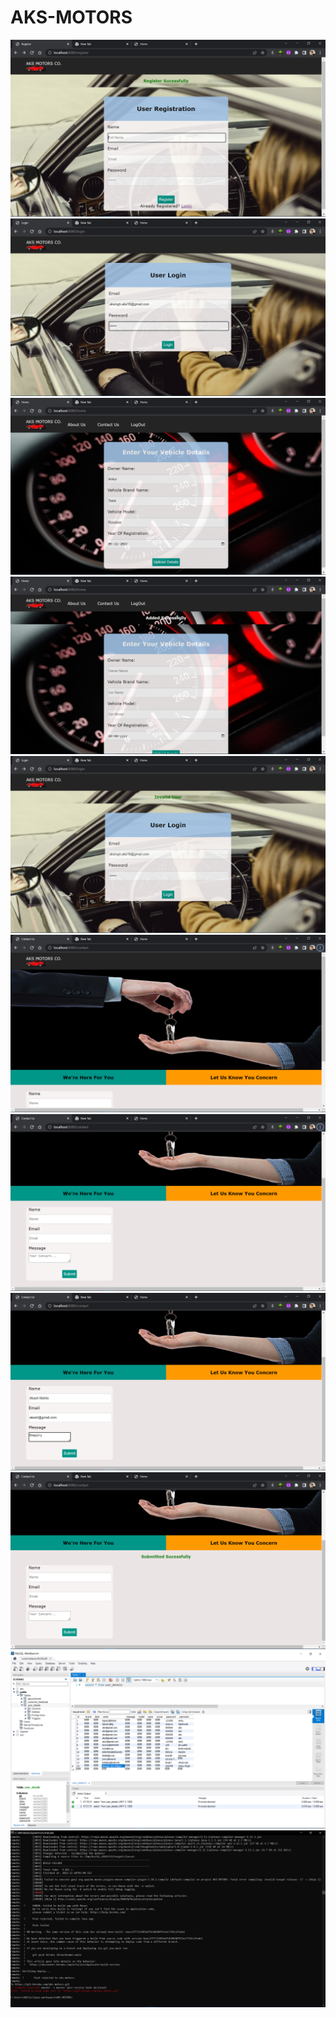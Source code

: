 # AKS-MOTORS
![](Xenonstack%20Project%20Snaps/Screenshot%20(19).png)
![](Xenonstack%20Project%20Snaps/Screenshot%20(20).png)
![](Xenonstack%20Project%20Snaps/Screenshot%20(21).png)
![](Xenonstack%20Project%20Snaps/Screenshot%20(22).png)
![](Xenonstack%20Project%20Snaps/Screenshot%20(23).png)
![](Xenonstack%20Project%20Snaps/Screenshot%20(24).png)
![](Xenonstack%20Project%20Snaps/Screenshot%20(25).png)
![](Xenonstack%20Project%20Snaps/Screenshot%20(26).png)
![](Xenonstack%20Project%20Snaps/Screenshot%20(27).png)
![](Xenonstack%20Project%20Snaps/Screenshot%20(28).png)
![](Xenonstack%20Project%20Snaps/Screenshot%20(29).png)
